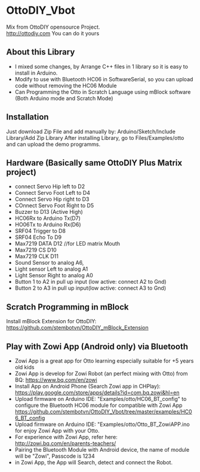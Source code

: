 # OttoDIY_Vbot
Mix from OttoDIY opensource Project.  
http://ottodiy.com 
You can do it yours 
## About this Library
- I mixed some changes, by Arrange C++ files in 1 library so it is easy to install in Arduino. 
- Modify to use with Bluetooth HC06 in SoftwareSerial, so you can upload code without removing the HC06 Module
- Can Programming the Otto in Scratch Language using mBlock software (Both Arduino mode and Scratch Mode)

## Installation
Just download Zip File and add manually by: Arduino/Sketch/Include Library/Add Zip Library 
After installing Library, go to Files/Examples/otto and can upload the demo programms. 

## Hardware (Basically same OttoDIY Plus Matrix project)
- connect Servo Hip left to D2
- Connect Servo Foot Left to D4
- Connect Servo Hip right to D3
- COnnect Servo Foot Right to D5
- Buzzer to D13 (Active High)
- HC06Rx to Arduino Tx(D7)
- HO06Tx to Arduino Rx(D6)
- SRF04 Trigger to D8
- SRF04 Echo    To D9
- Max7219   DATA    D12   //for LED matrix Mouth
- Max7219   CS    D10
- Max7219  CLK    D11
- Sound Sensor  to analog A6, 
- Light sensor Left to analog A1
- Light Sensor Right to analog A0
- Button 1    to A2 in pull up input (low active: connect A2 to Gnd) 
- Button 2    to A3 in pull up input(low active: connect A3 to Gnd)
## Scratch Programming in mBlock 
Install mBlock Extension for OttoDIY: https://github.com/stembotvn/OttoDIY_mBlock_Extension
## Play with Zowi App (Android only) via Bluetooth
- Zowi App is a great app for Otto learning especially suitable for +5 years old kids
- Zowi App is develop for Zowi Robot (an perfect mixing with Otto) from BQ: https://www.bq.com/en/zowi
- Install App on Android Phone (Search Zowi app in CHPlay): https://play.google.com/store/apps/details?id=com.bq.zowi&hl=en
- Upload firmware on Arduino IDE: "Examples/otto/HC06_BT_config" to configure the Bluetooth HC06 module for compatible with Zowi App https://github.com/stembotvn/OttoDIY_Vbot/tree/master/examples/HC06_BT_config
- Upload firmware on Arduino IDE: "Examples/otto/Otto_BT_ZowiAPP.ino  for enjoy Zowi App with your Otto. 
- For experience with Zowi App, refer here: http://zowi.bq.com/en/parents-teachers/
- Pairing the Bluetooth Module with Android device, the name of module will be "Zowi", Passcode is 1234
- in Zowi App, the App will Search, detect and connect the Robot.  










